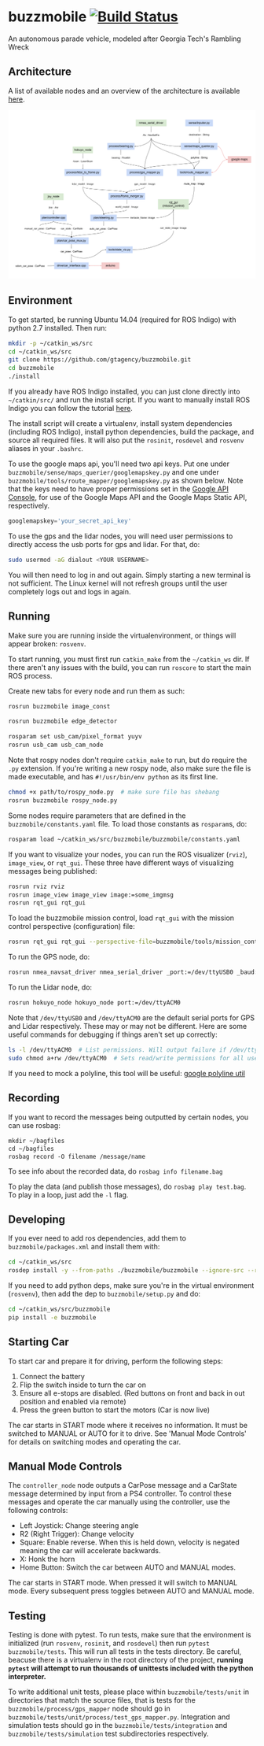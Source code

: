 # buzzmobile [![Build Status](https://circleci.com/gh/gtagency/buzzmobile/tree/master.svg?style=svg)](https://circleci.com/gh/gtagency/buzzmobile/tree/master)
An autonomous parade vehicle, modeled after Georgia Tech's Rambling Wreck


Architecture
------------

A list of available nodes and an overview of the architecture is available
[here](https://docs.google.com/drawings/d/1Lryui91lSutyC1TQhDmWI3JqDfefNB9E9RoSaBPHhcE/edit?usp=sharing).

![architecture](/architecture.png?raw=true)


Environment
-----------

To get started, be running Ubuntu 14.04 (required for ROS Indigo) with python
2.7 installed. Then run:

```bash
mkdir -p ~/catkin_ws/src
cd ~/catkin_ws/src
git clone https://github.com/gtagency/buzzmobile.git
cd buzzmobile
./install
```

If you already have ROS Indigo installed, you can just clone directly into
`~/catkin/src/` and run the install script.
If you want to manually install ROS Indigo you can follow the tutorial
[here](http://wiki.ros.org/indigo/Installation/Ubuntu).

The install script will create a virtualenv, install system dependencies
(including ROS Indigo), install python dependencies, build the package, and
source all required files. It will also put the `rosinit`, `rosdevel` and
`rosvenv` aliases in your `.bashrc`.

To use the google maps api, you'll need two api keys. Put one under
`buzzmobile/sense/maps_querier/googlemapskey.py` and one under
`buzzmobile/tools/route_mapper/googlemapskey.py` as shown below. Note that the
keys need to have proper permissions set in the [Google API
Console](https://console.developers.google.com/), for use of the Google Maps API
and the Google Maps Static API, respectively.

```python
googlemapskey='your_secret_api_key'
```

To use the gps and the lidar nodes, you will need user permissions to directly
access the usb ports for gps and lidar. For that, do:

```bash
sudo usermod -aG dialout <YOUR USERNAME>
```

You will then need to log in and out again. Simply starting a new terminal is
not sufficient. The Linux kernel will not refresh groups until the user
completely logs out and logs in again.


Running
-------

Make sure you are running inside the virtualenvironment, or things will
appear broken: `rosvenv`.

To start running, you must first run `catkin_make` from the `~/catkin_ws` dir.
If there aren't any issues with the build, you can run `roscore` to start the
main ROS process.

Create new tabs for every node and run them as such:

```bash
rosrun buzzmobile image_const
```

```bash
rosrun buzzmobile edge_detector
```

```bash
rosparam set usb_cam/pixel_format yuyv
rosrun usb_cam usb_cam_node
```

Note that rospy nodes don't require `catkin_make` to run, but do require the `.py`
extension. If you're writing a new rospy node, also make sure the file is made
executable, and has `#!/usr/bin/env python` as its first line.

```bash
chmod +x path/to/rospy_node.py  # make sure file has shebang
rosrun buzzmobile rospy_node.py
```

Some nodes require parameters that are defined in the
`buzzmobile/constants.yaml` file. To load those constants as `rosparam`s, do:

```bash
rosparam load ~/catkin_ws/src/buzzmobile/buzzmobile/constants.yaml
```

If you want to visualize your nodes, you can run the ROS visualizer (`rviz`),
`image_view`, or `rqt_gui`. These three have different ways of visualizing
messages being published:

```bash
rosrun rviz rviz
rosrun image_view image_view image:=some_imgmsg
rosrun rqt_gui rqt_gui
```

To load the buzzmobile mission control, load `rqt_gui` with the mission control
perspective (configuration) file:

```bash
rosrun rqt_gui rqt_gui --perspective-file=buzzmobile/tools/mission_control/Default.perspective
```

To run the GPS node, do:

```bash
rosrun nmea_navsat_driver nmea_serial_driver _port:=/dev/ttyUSB0 _baud:=4800
```

To run the Lidar node, do:

```bash
rosrun hokuyo_node hokuyo_node port:=/dev/ttyACM0
```

Note that `/dev/ttyUSB0` and `/dev/ttyACM0` are the default serial ports for GPS
and Lidar respectively. These may or may not be different. Here are some useful
commands for debugging if things aren't set up correctly:

```bash
ls -l /dev/ttyACM0  # List permissions. Will output failure if /dev/ttyACM0 is not set.
sudo chmod a+rw /dev/ttyACM0  # Sets read/write permissions for all users, not recommended.
```

If you need to mock a polyline, this tool will be useful: [google polyline util](https://developers.google.com/maps/documentation/utilities/polylineutility)


Recording
---------

If you want to record the messages being outputted by certain nodes, you can use
rosbag:

```
mkdir ~/bagfiles
cd ~/bagfiles
rosbag record -O filename /message/name
```

To see info about the recorded data, do `rosbag info filename.bag`

To play the data (and publish those messages), do `rosbag play test.bag`. To play
in a loop, just add the `-l` flag.

Developing
----------

If you ever need to add ros dependencies, add them to `buzzmobile/packages.xml` and install them with:

```bash
cd ~/catkin_ws/src
rosdep install -y --from-paths ./buzzmobile/buzzmobile --ignore-src --rosdistro=indigo
```

If you need to add python deps, make sure you're in the virtual environment (`rosvenv`), then add the dep to `buzzmobile/setup.py` and do:

```bash
cd ~/catkin_ws/src/buzzmobile
pip install -e buzzmobile
```


Starting Car
------------

To start car and prepare it for driving, perform the following steps:

1. Connect the battery
2. Flip the switch inside to turn the car on
3. Ensure all e-stops are disabled. (Red buttons on front and back in out position and enabled via remote)
4. Press the green button to start the motors (Car is now live)

The car starts in START mode where it receives no information. It must be switched
to MANUAL or AUTO for it to drive. See 'Manual Mode Controls' for details on
switching modes and operating the car.


Manual Mode Controls
--------------------

The `controller_node` node outputs a CarPose message and a CarState message
determined by input from a PS4 controller. To control these messages and operate
the car manually using the controller, use the following controls:

- Left Joystick: Change steering angle
- R2 (Right Trigger): Change velocity
- Square: Enable reverse. When this is held down, velocity is negated meaning the car will accelerate backwards.
- X: Honk the horn
- Home Button: Switch the car between AUTO and MANUAL modes.

The car starts in START mode. When pressed it will switch to MANUAL mode. Every
subsequent press toggles between AUTO and MANUAL mode.


Testing
-------

Testing is done with pytest. To run tests, make sure that the environment is
initialized (run `rosvenv`, `rosinit`, and `rosdevel`) then run `pytest
buzzmobile/tests`. This will run all tests in the tests directory. Be careful,
beacuse there is a virtualenv in the root directory of the project, **running
`pytest` will attempt to run thousands of unittests included with the python
interpreter.**

To write additional unit tests, please place within `buzzmobile/tests/unit` in
directories that match the source files, that is tests for the
`buzzmobile/process/gps_mapper` node should go in
`buzzmobile/tests/unit/process/test_gps_mapper.py`. Integration and simulation 
tests should go in the `buzzmobile/tests/integration` and
`buzzmobile/tests/simulation` test subdirectories respectively.

